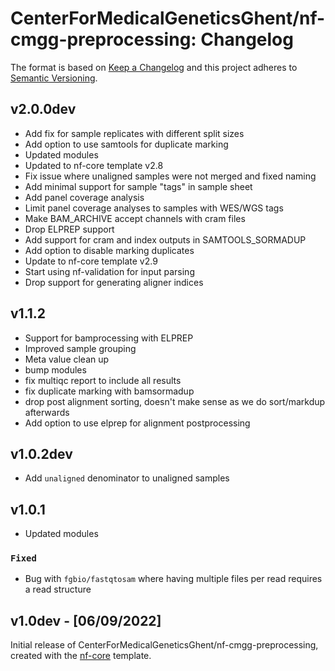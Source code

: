 # CenterForMedicalGeneticsGhent/nf-cmgg-preprocessing: Changelog

The format is based on [Keep a Changelog](https://keepachangelog.com/en/1.0.0/)
and this project adheres to [Semantic Versioning](https://semver.org/spec/v2.0.0.html).

## v2.0.0dev

- Add fix for sample replicates with different split sizes
- Add option to use samtools for duplicate marking
- Updated modules
- Updated to nf-core template v2.8
- Fix issue where unaligned samples were not merged and fixed naming
- Add minimal support for sample "tags" in sample sheet
- Add panel coverage analysis
- Limit panel coverage analyses to samples with WES/WGS tags
- Make BAM_ARCHIVE accept channels with cram files
- Drop ELPREP support
- Add support for cram and index outputs in SAMTOOLS_SORMADUP
- Add option to disable marking duplicates
- Update to nf-core template v2.9
- Start using nf-validation for input parsing
- Drop support for generating aligner indices

## v1.1.2

- Support for bamprocessing with ELPREP
- Improved sample grouping
- Meta value clean up
- bump modules
- fix multiqc report to include all results
- fix duplicate marking with bamsormadup
- drop post alignment sorting, doesn't make sense as we do sort/markdup afterwards
- Add option to use elprep for alignment postprocessing

## v1.0.2dev

- Add `unaligned` denominator to unaligned samples

## v1.0.1

- Updated modules

### `Fixed`

- Bug with `fgbio/fastqtosam` where having multiple files per read requires a read structure

## v1.0dev - [06/09/2022]

Initial release of CenterForMedicalGeneticsGhent/nf-cmgg-preprocessing, created with the [nf-core](https://nf-co.re/) template.
